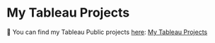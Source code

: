 # My Tableau Projects
:link: You can find my Tableau Public projects <u>here</u>: [My Tableau Projects](https://public.tableau.com/app/profile/armandas.lidzius/vizzes)
